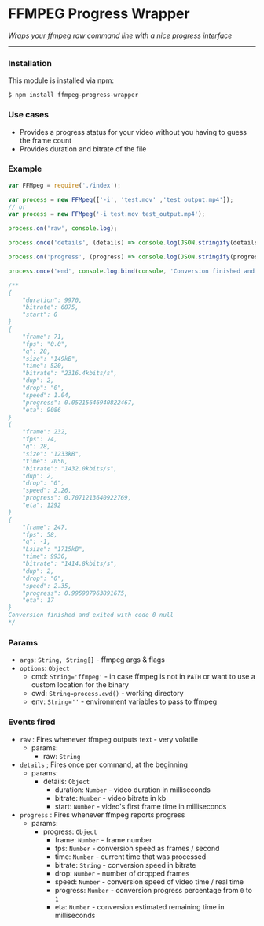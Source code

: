 # FFMPEG Progress Wrapper
_Wraps your ffmpeg raw command line with a nice progress interface_
___

### Installation
This module is installed via npm:

`$ npm install ffmpeg-progress-wrapper`

### Use cases
- Provides a progress status for your video without you having to guess the frame count
- Provides duration and bitrate of the file

### Example

```javascript
var FFMpeg = require('./index');

var process = new FFMpeg(['-i', 'test.mov' ,'test output.mp4']);
// or
var process = new FFMpeg('-i test.mov test_output.mp4');

process.on('raw', console.log);

process.once('details', (details) => console.log(JSON.stringify(details));

process.on('progress', (progress) => console.log(JSON.stringify(progress));

process.once('end', console.log.bind(console, 'Conversion finished and exited with code'));

/**
{
    "duration": 9970,
    "bitrate": 6875,
    "start": 0
}
{
    "frame": 71,
    "fps": "0.0",
    "q": 28,
    "size": "149kB",
    "time": 520,
    "bitrate": "2316.4kbits/s",
    "dup": 2,
    "drop": "0",
    "speed": 1.04,
    "progress": 0.05215646940822467,
    "eta": 9086
}
{
    "frame": 232,
    "fps": 74,
    "q": 28,
    "size": "1233kB",
    "time": 7050,
    "bitrate": "1432.0kbits/s",
    "dup": 2,
    "drop": "0",
    "speed": 2.26,
    "progress": 0.7071213640922769,
    "eta": 1292
}
{
    "frame": 247,
    "fps": 58,
    "q": -1,
    "Lsize": "1715kB",
    "time": 9930,
    "bitrate": "1414.8kbits/s",
    "dup": 2,
    "drop": "0",
    "speed": 2.35,
    "progress": 0.995987963891675,
    "eta": 17
}
Conversion finished and exited with code 0 null
*/
```

### Params
- `args`: `String, String[]` - ffmpeg args & flags
- `options`: `Object`
    - cmd: `String='ffmpeg'` - in case ffmpeg is not in `PATH` or want to use a custom location
    for the binary
    - cwd: `String=process.cwd()` - working directory
    - env: `String=''` - environment variables to pass to ffmpeg

### Events fired
- `raw` : Fires whenever ffmpeg outputs text - very volatile
    - params:
        - raw: `String`
- `details` ; Fires once per command, at the beginning
    - params:
        - details: `Object`
            - duration: `Number` - video duration in milliseconds
            - bitrate: `Number` - video bitrate in kb
            - start: `Number` - video\'s first frame time in milliseconds
- `progress` : Fires whenever ffmpeg reports progress
    - params:
        - progress: `Object`
            - frame: `Number` - frame number
            - fps: `Number` - conversion speed as frames / second
            - time: `Number` - current time that was processed
            - bitrate: `String` - conversion speed in bitrate
            - drop: `Number` - number of dropped frames
            - speed: `Number` - conversion speed of video time / real time
            - progress: `Number` - conversion progress percentage from `0` to `1`
            - eta: `Number` - conversion estimated remaining time in milliseconds
